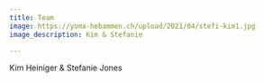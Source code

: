 ```yaml
---
title: Team
image: https://yoma-hebammen.ch/upload/2021/04/stefi-kim1.jpg
image_description: Kim & Stefanie

---
```

Kim Heiniger & Stefanie Jones